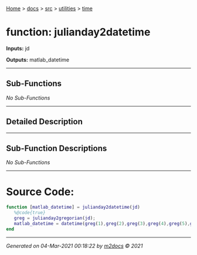 [Home](../../../index.md) > [docs](../../../docs_index.md) > [src](../../src_index.md) > [utilities](../utilities_index.md) > [time](time_index.md)  


# function: julianday2datetime



**Inputs:** jd

**Outputs:** matlab_datetime

 ***

## Sub-Functions

*No Sub-Functions*

 ***

## Detailed Description



 ***

## Sub-Function Descriptions

*No Sub-Functions*

 
 *** 

# Source Code:

 ```matlab 
 function [matlab_datetime] = julianday2datetime(jd)
    %@code{true}
    greg = julianday2gregorian(jd);
    matlab_datetime = datetime(greg(1),greg(2),greg(3),greg(4),greg(5),greg(6));
end 
``` 
 
***

*Generated on 04-Mar-2021 00:18:22 by [m2docs](https://github.com/crgnam-research/m2docs) © 2021*
